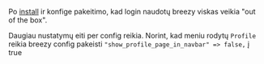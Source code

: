 Po [install](https://github.com/jeffgreco13/filament-breezy#installation) ir konfige pakeitimo, kad login naudotų breezy viskas veikia "out of the box".

Daugiau nustatymų eiti per config reikia. Norint, kad meniu rodytų `Profile` reikia breezy config pakeisti `"show_profile_page_in_navbar" => false,` į true
